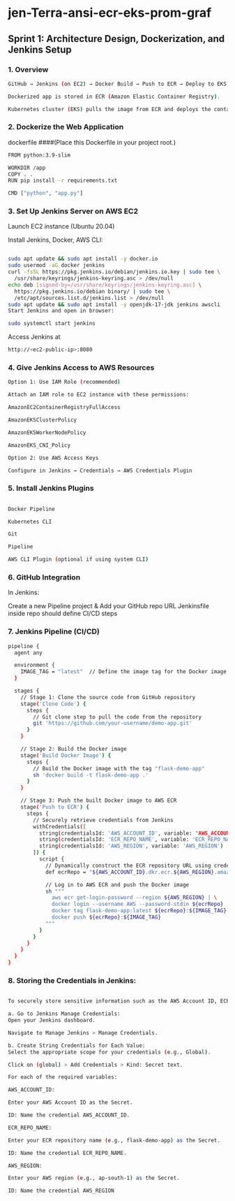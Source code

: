 # jen-Terra-ansi-ecr-eks-prom-graf

## Sprint 1: Architecture Design, Dockerization, and Jenkins Setup

### 1. Overview
```bash
GitHub → Jenkins (on EC2) → Docker Build → Push to ECR → Deploy to EKS

Dockerized app is stored in ECR (Amazon Elastic Container Registry).

Kubernetes cluster (EKS) pulls the image from ECR and deploys the container.
```
### 2. Dockerize the Web Application



dockerfile ####(Place this Dockerfile in your project root.)

```bash
FROM python:3.9-slim

WORKDIR /app
COPY . .
RUN pip install -r requirements.txt

CMD ["python", "app.py"]
```

### 3. Set Up Jenkins Server on AWS EC2

Launch EC2 instance (Ubuntu 20.04)

Install Jenkins, Docker, AWS CLI:
```bash

sudo apt update && sudo apt install -y docker.io
sudo usermod -aG docker jenkins
curl -fsSL https://pkg.jenkins.io/debian/jenkins.io.key | sudo tee \
  /usr/share/keyrings/jenkins-keyring.asc > /dev/null
echo deb [signed-by=/usr/share/keyrings/jenkins-keyring.asc] \
  https://pkg.jenkins.io/debian binary/ | sudo tee \
  /etc/apt/sources.list.d/jenkins.list > /dev/null
sudo apt update && sudo apt install -y openjdk-17-jdk jenkins awscli
Start Jenkins and open in browser:
```

```bash
sudo systemctl start jenkins
```
Access Jenkins at
```bash
http://<ec2-public-ip>:8080
```
### 4. Give Jenkins Access to AWS Resources

```bash
Option 1: Use IAM Role (recommended)

Attach an IAM role to EC2 instance with these permissions:

AmazonEC2ContainerRegistryFullAccess

AmazonEKSClusterPolicy

AmazonEKSWorkerNodePolicy

AmazonEKS_CNI_Policy

Option 2: Use AWS Access Keys

Configure in Jenkins → Credentials → AWS Credentials Plugin
```

### 5. Install Jenkins Plugins

```bash

Docker Pipeline

Kubernetes CLI

Git

Pipeline

AWS CLI Plugin (optional if using system CLI)
```
### 6. GitHub Integration

In Jenkins:

Create a new Pipeline project & Add your GitHub repo URL
Jenkinsfile inside repo should define CI/CD steps

### 7. Jenkins Pipeline (CI/CD)

```bash
pipeline {
  agent any

  environment {
    IMAGE_TAG = "latest"  // Define the image tag for the Docker image
  }

  stages {
    // Stage 1: Clone the source code from GitHub repository
    stage('Clone Code') {
      steps {
        // Git clone step to pull the code from the repository
        git 'https://github.com/your-username/demo-app.git'
      }
    }

    // Stage 2: Build the Docker image
    stage('Build Docker Image') {
      steps {
        // Build the Docker image with the tag "flask-demo-app"
        sh 'docker build -t flask-demo-app .'
      }
    }

    // Stage 3: Push the built Docker image to AWS ECR
    stage('Push to ECR') {
      steps {
        // Securely retrieve credentials from Jenkins
        withCredentials([
          string(credentialsId: 'AWS_ACCOUNT_ID', variable: 'AWS_ACCOUNT_ID'),
          string(credentialsId: 'ECR_REPO_NAME', variable: 'ECR_REPO_NAME'),
          string(credentialsId: 'AWS_REGION', variable: 'AWS_REGION')
        ]) {
          script {
            // Dynamically construct the ECR repository URL using credentials
            def ecrRepo = "${AWS_ACCOUNT_ID}.dkr.ecr.${AWS_REGION}.amazonaws.com/${ECR_REPO_NAME}"

            // Log in to AWS ECR and push the Docker image
            sh """
              aws ecr get-login-password --region ${AWS_REGION} | \
              docker login --username AWS --password-stdin ${ecrRepo}
              docker tag flask-demo-app:latest ${ecrRepo}:${IMAGE_TAG}
              docker push ${ecrRepo}:${IMAGE_TAG}
            """
          }
        }
      }
    }
  }
}

```
### 8. Storing the Credentials in Jenkins:
```bash

To securely store sensitive information such as the AWS Account ID, ECR Repository Name, and AWS Region in Jenkins, follow these steps:

a. Go to Jenkins Manage Credentials:
Open your Jenkins dashboard.

Navigate to Manage Jenkins > Manage Credentials.

b. Create String Credentials for Each Value:
Select the appropriate scope for your credentials (e.g., Global).

Click on (global) > Add Credentials > Kind: Secret text.

For each of the required variables:

AWS_ACCOUNT_ID:

Enter your AWS Account ID as the Secret.

ID: Name the credential AWS_ACCOUNT_ID.

ECR_REPO_NAME:

Enter your ECR repository name (e.g., flask-demo-app) as the Secret.

ID: Name the credential ECR_REPO_NAME.

AWS_REGION:

Enter your AWS region (e.g., ap-south-1) as the Secret.

ID: Name the credential AWS_REGION
```


